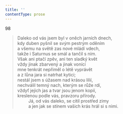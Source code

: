```yaml
---
title: ''
contentType: prose
---
```


98

> Daleko od vás jsem byl v oněch jarních dnech,  
> kdy duben pyšnil se svým pestrým oděním  
> a všemu na světě zas nové mládí vdech,  
> takže i Saturnus se smál a tančil s ním.  
> Však ani ptačí zpěv, ani ten sladký květ  
> vždy jinak zbarvený a jinak vonící  
> mne tenkrát nepřiměl o létě vyprávět  
> a z lůna jara si natrhat kytici;  
> nestál jsem s úžasem nad krásou lilií,  
> nechválil temný nach, kterým se růže rdí,  
> vždyť jejich jas a tvar jsou jenom kopií,  
> kreslenou podle vás, pravzoru přírody.  
>          Já, od vás daleko, se cítil prostřed zimy  
>          a jen jak se stínem vašich krás hrál si s nimi.
